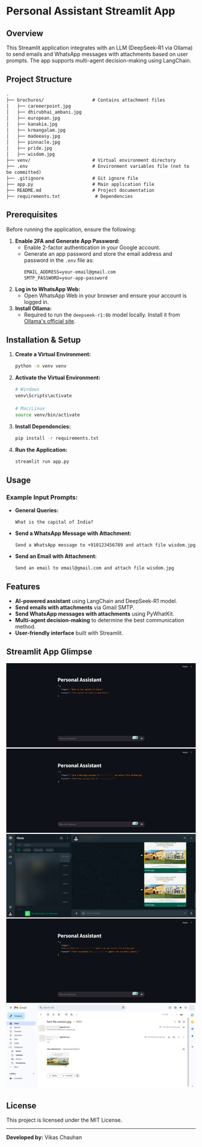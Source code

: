 # Personal Assistant Streamlit App

## Overview

This Streamlit application integrates with an LLM (DeepSeek-R1 via Ollama) to send emails and WhatsApp messages with attachments based on user prompts. The app supports multi-agent decision-making using LangChain.

## Project Structure

```
.
├── brochures/                  # Contains attachment files
│   ├── careeerpoint.jpg
│   ├── dhirubhai_ambani.jpg
│   ├── european.jpg
│   ├── kanakia.jpg
│   ├── krmangalam.jpg
│   ├── madeeasy.jpg
│   ├── pinnacle.jpg
│   ├── pride.jpg
│   ├── wisdom.jpg
├── venv/                       # Virtual environment directory
├── .env                        # Environment variables file (not to be committed)
├── .gitignore                  # Git ignore file
├── app.py                      # Main application file
├── README.md                   # Project documentation
├── requirements.txt             # Dependencies
```

## Prerequisites

Before running the application, ensure the following:

1. **Enable 2FA and Generate App Password:**
   - Enable 2-factor authentication in your Google account.
   - Generate an app password and store the email address and password in the `.env` file as:
     ```
     EMAIL_ADDRESS=your-email@gmail.com
     SMTP_PASSWORD=your-app-password
     ```
2. **Log in to WhatsApp Web:**
   - Open WhatsApp Web in your browser and ensure your account is logged in.
3. **Install Ollama:**
   - Required to run the `deepseek-r1:8b` model locally. Install it from [Ollama's official site](https://ollama.ai/).

## Installation & Setup

1. **Create a Virtual Environment:**
   ```sh
   python -m venv venv
   ```
2. **Activate the Virtual Environment:**
   ```sh
   # Windows
   venv\Scripts\activate

   # Mac/Linux
   source venv/bin/activate
   ```
3. **Install Dependencies:**
   ```sh
   pip install -r requirements.txt
   ```
4. **Run the Application:**
   ```sh
   streamlit run app.py
   ```

## Usage

### Example Input Prompts:

- **General Queries:**
  ```
  What is the capital of India?
  ```
- **Send a WhatsApp Message with Attachment:**
  ```
  Send a WhatsApp message to +910123456789 and attach file wisdom.jpg
  ```
- **Send an Email with Attachment:**
  ```
  Send an email to email@gmail.com and attach file wisdom.jpg
  ```

## Features

- **AI-powered assistant** using LangChain and DeepSeek-R1 model.
- **Send emails with attachments** via Gmail SMTP.
- **Send WhatsApp messages with attachments** using PyWhatKit.
- **Multi-agent decision-making** to determine the best communication method.
- **User-friendly interface** built with Streamlit.

## Streamlit App Glimpse

![What is the capital of India?](git_img/general_prompt.png)
![Send a WhatsApp message to +910123456789 and attach file wisdom.jpg](git_img/whatsapp_prompt.png)
![WhatsApp](git_img/whatsapp.png)
![Send an email to sample@gmail.com and attach file wisdom.jpg](git_img/gmail_prompt.png)
![Email](git_img/gmail.png)

## License

This project is licensed under the MIT License.

---

**Developed by:** Vikas Chauhan

